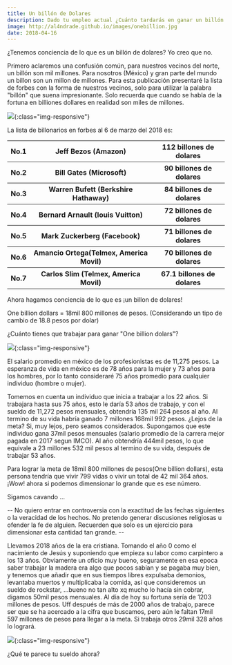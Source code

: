 ```yaml
---
title: Un billón de Dolares
description: Dado tu empleo actual ¿Cuánto tardarás en ganar un billón de dolares?
image: http://al4ndrade.github.io/images/onebillion.jpg
date: 2018-04-16
---
```


<link rel="stylesheet" href="{{site.baseurl}}/css/blogposts.css">

¿Tenemos conciencia de lo que es un billón de dolares? Yo creo que no. 

Primero aclaremos una confusión común, para nuestros vecinos del norte, un billón son mil millones. Para nosotros (México) y gran parte del mundo un billon son un millon de millones. Para esta publicación presentaré la lista de forbes con la forma de nuestros vecinos, solo para utilizar la palabra "billón" que suena impresionante. Solo recuerda que cuando se habla de la fortuna en billiones dollares en realidad son miles de millones.

![]({{site.baseurl}}/images/pagando.jpg){:class="img-responsive"}

La lista de billonarios en forbes al 6 de marzo del 2018 es:
<table>
<tr>
	<th>No.1</th><th>Jeff Bezos (Amazon)</th><th>112 billones de dolares</th>
</tr>
<tr>
	<th>No.2</th><th>Bill Gates (Microsoft)</th><th>90 billones de dolares</th>
</tr>
<tr>
	<th>No.3</th><th>Warren Bufett (Berkshire Hathaway)</th><th>84 billones de dolares</th>
</tr>
<tr>
	<th>No.4</th><th>Bernard Arnault (louis Vuitton)</th><th>72 billones de dolares</th>
</tr>
<tr>
	<th>No.5</th><th>Mark Zuckerberg (Facebook)</th><th>71 billones de dolares</th>
</tr>
<tr>
	<th>No.6</th><th>Amancio Ortega(Telmex, America Movil)</th><th>70 billones de dolares</th>
</tr>
<tr>
	<th>No.7</th><th>Carlos Slim (Telmex, America Movil)</th><th>67.1 billones de dolares</th>
</tr>		
</table>
Ahora hagamos conciencia de lo que es ¡un billon de dolares!

One billion dollars = 18mil 800 millones de pesos. (Considerando un tipo de cambio de 18.8 pesos por dolar)

¿Cuánto tienes que trabajar para ganar "One billion dolars"?

![]({{site.baseurl}}/images/alotofbillions.jpg){:class="img-responsive"}

El salario promedio en méxico de los profesionistas es de 11,275 pesos.
La esperanza de vida en méxico es de 78 años para la mujer y 73 años para los hombres, por lo tanto consideraré 75 años promedio para cualquier individuo (hombre o mujer).

Tomemos en cuenta un individuo que inicia a trabajar a los 22 años. Si trabajara hasta sus 75 años, esto le daría 53 años de trabajo, y con el sueldo de 11,272 pesos mensuales, obtendría 135 mil 264 pesos al año. Al termino de su vida habría ganado 7 millones 168mil 992 pesos.
¿Lejos de la meta? Si, muy lejos, pero seamos considerados. Supongamos que este individuo gana 37mil pesos mensuales (salario promedio de la carrera mejor pagada en 2017 segun IMCO).
Al año obtendría 444mil pesos, lo que equivale a 23 millones 532 mil pesos al termino de su vida, después de trabajar 53 años.

Para lograr la meta de 18mil 800 millones de pesos(One billion dollars), esta persona tendría que vivir 799 vidas o vivir un total de 42 mil 364 años. ¡Wow! ahora si podemos dimensionar lo grande que es ese número.

Sigamos cavando ...

-- No quiero entrar en controversia con la exactitud de las fechas siguientes o la veracidad de los hechos.  No pretendo generar discusiones religiosas u ofender la fe de alguien. Recuerden que solo es un ejercicio para dimensionar esta cantidad tan grande. -- 

Llevamos 2018 años de la era cristiana.  Tomando el año 0 como el nacimiento de Jesús y suponiendo que empieza su labor como carpintero a los 13 años. Obviamente un oficio muy bueno, seguramente en esa epoca saber trabajar la madera era algo que pocos sabían y se pagaba muy bien, y tenemos que añadir que en sus tiempos libres expulsaba demonios, levantaba muertos y multiplicaba la comida, así que consideremos un sueldo de rockstar, ...bueno no tan alto xq mucho lo hacía sin cobrar, digamos 50mil pesos mensuales. Al día de hoy su fortuna sería de 1203 millones de pesos. Uff después de más de 2000 años de trabajo,  parece ser que se ha acercado a la cifra que buscamos, pero aún le faltan 17mil 597 millones de pesos para llegar a la meta. Si trabaja otros 29mil 328 años lo logrará. 

![]({{site.baseurl}}/images/carpintero.jpg){:class="img-responsive"}

¿Qué te parece tu sueldo ahora?


